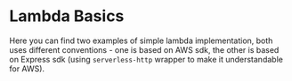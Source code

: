# Lambda Basics

Here you can find two examples of simple lambda implementation, both uses different conventions - one is based on AWS sdk, the other is based on Express sdk (using `serverless-http` wrapper to make it understandable for AWS).